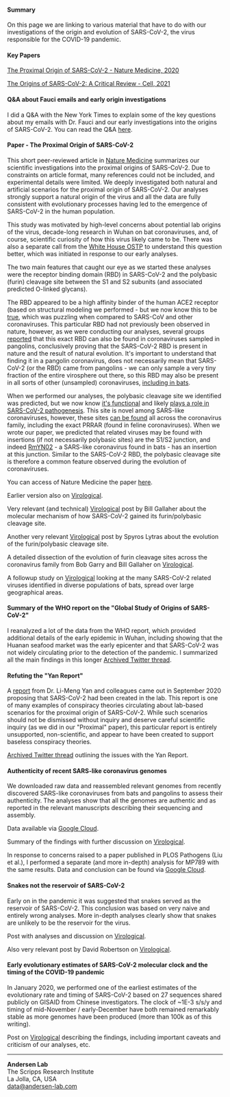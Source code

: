 #### Summary
On this page we are linking to various material that have to do with our investigations of the origin and evolution of SARS-CoV-2, the virus responsible for the COVID-19 pandemic.

#### Key Papers
[The Proximal Origin of SARS-CoV-2 - Nature Medicine, 2020](https://www.sciencedirect.com/science/article/pii/S0092867421009910)

[The Origins of SARS-CoV-2: A Critical Review - Cell, 2021](https://www.sciencedirect.com/science/article/pii/S0092867421009910)

#### Q&A about Fauci emails and early origin investigations
I did a Q&A with the New York Times to explain some of the key questions about my emails with Dr. Fauci and our early investigations into the origins of SARS-CoV-2. You can read the Q&A [here](https://www.nytimes.com/2021/06/14/science/covid-lab-leak-fauci-kristian-andersen.html).

#### Paper - The Proximal Origin of SARS-CoV-2
This short peer-reviewed article in [Nature Medicine](https://www.nature.com/articles/s41591-020-0820-9) summarizes our scientific investigations into the proximal origins of SARS-CoV-2. Due to constraints on article format, many references could not be included, and experimental details were limited. We deeply investigated both natural and artificial scenarios for the proximal origin of SARS-CoV-2. Our analyses strongly support a natural origin of the virus and all the data are fully consistent with evolutionary processes having led to the emergence of SARS-CoV-2 in the human population.

This study was motivated by high-level concerns about potential lab origins of the virus, decade-long research in Wuhan on bat coronaviruses, and, of course, scientific curiosity of how this virus likely came to be. There was also a separate call from the [White House OSTP](https://www.nationalacademies.org/news/2020/02/national-academies-provide-rapid-response-to-white-house-on-coronavirus-data-needs) to understand this question better, which was initiated in response to our early analyses.

The two main features that caught our eye as we started these analyses were the receptor binding domain (RBD) in SARS-CoV-2 and the polybasic (furin) cleavage site between the S1 and S2 subunits (and associated predicted O-linked glycans). 

The RBD appeared to be a high affinity binder of the human ACE2 receptor (based on structural modeling we performed - but we now know this to be [true](https://science.sciencemag.org/content/367/6483/1260), which was puzzling when compared to SARS-CoV and other coronaviruses. This particular RBD had not previously been observed in nature, however, as we were conducting our analyses, several groups [reported](https://pubmed.ncbi.nlm.nih.gov/32218527/) that this exact RBD can also be found in coronaviruses sampled in pangolins, conclusively proving that the SARS-CoV-2 RBD is present in nature and the result of natural evolution. It's important to understand that finding it in a pangolin coronavirus, does not necessarily mean that SARS-CoV-2 (or the RBD) came from pangolins - we can only sample a very tiny fraction of the entire virosphere out there, so this RBD may also be present in all sorts of other (unsampled) coronaviruses, [including in bats](https://pubmed.ncbi.nlm.nih.gov/32724171/).

When we performed our analyses, the polybasic cleavage site we identified was predicted, but we now know [it's functional](https://pubmed.ncbi.nlm.nih.gov/32155444/) and likely [plays a role in SARS-CoV-2 pathogenesis](https://pubmed.ncbi.nlm.nih.gov/32869021/). This site is novel among SARS-like coronaviruses, however, these sites [can be found](https://virological.org/t/naturally-occurring-indels-in-multiple-coronavirus-spikes/560) all across the coronavirus family, including the exact PRRAR (found in feline coronaviruses). When we wrote our paper, we predicted that related viruses may be found with insertions (if not necessarily polybasic sites) are the S1/S2 junction, and indeed [RmYN02](https://pubmed.ncbi.nlm.nih.gov/32416074/) - a SARS-like coronavirus found in bats - has an insertion at this junction. Similar to the SARS-CoV-2 RBD, the polybasic cleavage site is therefore a common feature observed during the evolution of coronaviruses.

You can access of Nature Medicine the paper [here](https://andersen-lab.com/papers/andersen-et-al-nature-medicine-2020/).

Earlier version also on [Virological](https://web.archive.org/web/20200217170645/https://virological.org/t/the-proximal-origin-of-sars-cov-2/398).

Very relevant (and technical) [Virological](https://virological.org/t/tackling-rumors-of-a-suspicious-origin-of-ncov2019/384) post by Bill Gallaher about the molecular mechanism of how SARS-CoV-2 gained its furin/polybasic cleavage site.

Another very relevant [Virological](https://virological.org/t/the-sarbecovirus-origin-of-sars-cov-2-s-furin-cleavage-site/536) post by Spyros Lytras about the evolution of the furin/polybasic cleavage site.

A detailed dissection of the evolution of furin cleavage sites across the coronavirus family from Bob Garry and Bill Gallaher on [Virological](https://virological.org/t/naturally-occurring-indels-in-multiple-coronavirus-spikes/560).

A followup study on [Virological](https://virological.org/t/spike-protein-sequences-of-cambodian-thai-and-japanese-bat-sarbecoviruses-provide-insights-into-the-natural-evolution-of-the-receptor-binding-domain-and-s1-s2-cleavage-site/622) looking at the many SARS-CoV-2 related viruses identified in diverse populations of bats, spread over large geographical areas.


#### Summary of the WHO report on the "Global Study of Origins of SARS-CoV-2"
I reanalyzed a lot of the data from the WHO report, which provided additional details of the early epidemic in Wuhan, including showing that the Huanan seafood market was the early epicenter and that SARS-CoV-2 was not widely circulating prior to the detection of the pandemic. I summarized all the main findings in this longer [Archived Twitter thread](https://web.archive.org/web/20210330175029/https://twitter.com/K_G_Andersen/status/1376954932004196352).


#### Refuting the "Yan Report"
A [report](https://zenodo.org/record/4028830#.X1922Wj0nIW) from Dr. Li-Meng Yan and colleagues came out in September 2020 proposing that SARS-CoV-2 had been created in the lab. This report is one of many examples of conspiracy theories circulating about lab-based scenarios for the proximal origin of SARS-CoV-2. While such scenarios should not be dismissed without inquiry and deserve careful scientific inquiry (as we did in our "Proximal" paper), this particular report is entirely unsupported, non-scientific, and appear to have been created to support baseless conspiracy theories.

[Archived Twitter thread](https://web.archive.org/web/20210511050718/https://twitter.com/K_G_Andersen/status/1306037072914866178) outlining the issues with the Yan Report.


#### Authenticity of recent SARS-like coronavirus genomes
We downloaded raw data and reassembled relevant genomes from recently discovered SARS-like coronaviruses from bats and pangolins to assess their authenticity. The analyses show that all the genomes are authentic and as reported in the relevant manuscripts describing their sequencing and assembly.

Data available via [Google Cloud](https://console.cloud.google.com/storage/browser/andersen-lab_project_sars2-proximal-origins).

Summary of the findings with further discussion on [Virological](https://virological.org/t/on-the-veracity-of-ratg13/551).

In response to concerns raised to a paper published in PLOS Pathogens (Liu et al.), I performed a separate (and more in-depth) analysis for MP789 with the same results. Data and conclusion can be found via [Google Cloud](https://console.cloud.google.com/storage/browser/andersen-lab_project_sars2-proximal-origins/assemblies_MT121216?project=andersen-lab-primary).

#### Snakes not the reservoir of SARS-CoV-2
Early on in the pandemic it was suggested that snakes served as the reservoir of SARS-CoV-2. This conclusion was based on very naive and entirely wrong analyses. More in-depth analyses clearly show that snakes are unlikely to be the reservoir for the virus.

Post with analyses and discussion on [Virological](https://virological.org/t/ncov-2019-codon-usage-and-reservoir-not-snakes-v2/339).

Also very relevant post by David Robertson on [Virological](https://virological.org/t/ncovs-relationship-to-bat-coronaviruses-recombination-signals-no-snakes-no-evidence-the-2019-ncov-lineage-is-recombinant/331).

#### Early evolutionary estimates of SARS-CoV-2 molecular clock and the timing of the COVID-19 pandemic
In January 2020, we performed one of the earliest estimates of the evolutionary rate and timing of SARS-CoV-2 based on 27 sequences shared publicly on GISAID from Chinese investigators. The clock of ~1E-3 s/s/y and timing of mid-November / early-December have both remained remarkably stable as more genomes have been produced (more than 100k as of this writing).

Post on [Virological](https://virological.org/t/clock-and-tmrca-based-on-27-genomes/347) describing the findings, including important caveats and criticism of our analyses, etc.

---
**Andersen Lab**  
The Scripps Research Institute  
La Jolla, CA, USA  
[data@andersen-lab.com](mailto:data@andersen-lab.com)
